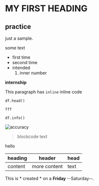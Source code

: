 # MY FIRST HEADING
## practice

just a sample.

some text

+ first time
+ second time
 + intended
    1. inner number
    
**internship** 
    
This paragraph has `inline` inline code
```
df.head()

fff
```
```
df.info()
```
![accuracy](https://user-images.githubusercontent.com/67892708/87310399-8c8cc700-c53b-11ea-9a51-434fc98d67ea.png)


> blockcode text

hello

| heading | header | head |
| --- | --- | --- |
| content | more content | text |

This is * created * on a **Friday** --Saturday--.
